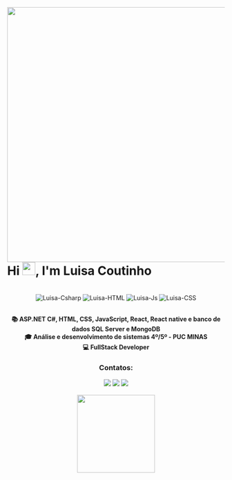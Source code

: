 <img align="right" height="590em" src="https://raw.githubusercontent.com/gist/luisacoutinho06/7efd592a9af89996606f205e93100566/raw/095ab6263a4d5b1f642130394dafb4682c563ba2/githubcard.svg"/>
<div align="center"><h1 align="left">Hi <img src="https://raw.githubusercontent.com/kaueMarques/kaueMarques/master/hi.gif" height="30px">, I'm Luisa Coutinho</h1></div>

<div align="center">
   <div style="display: inline_block"><br>
  <img align="center" alt="Luisa-Csharp" src="https://img.shields.io/badge/c%23-%23239120.svg?style=for-the-badge&logo=c-sharp&logoColor=white">
  <img align="center" alt="Luisa-HTML" src="https://img.shields.io/badge/HTML5-E34F26?style=for-the-badge&logo=html5&logoColor=white">
  <img align="center" alt="Luisa-Js"  src="https://img.shields.io/badge/JavaScript-F7DF1E?style=for-the-badge&logo=javascript&logoColor=black">
  <img align="center" alt="Luisa-CSS" src="https://img.shields.io/badge/CSS3-1572B6?style=for-the-badge&logo=css3&logoColor=white">
</div>

<br>

**📚 ASP.NET C#, HTML, CSS, JavaScript, React, React native e banco de dados SQL Server e MongoDB**
<br>
**🎓 Análise e desenvolvimento de sistemas 4º/5º - PUC MINAS**
<br>
**💻 FullStack Developer**


### Contatos:
 <div> 
  <a href="https://www.instagram.com/luisasct/?hl=en" target="_blank"><img src="https://img.shields.io/badge/-Instagram-%23E4405F?style=for-the-badge&logo=instagram&logoColor=white" target="_blank"></a>
  <a href = "mailto:luisacoutinho06@gmail.com"><img src="https://img.shields.io/badge/-Gmail-%23333?style=for-the-badge&logo=gmail&logoColor=white" target="_blank"></a>
  <a href="https://www.linkedin.com/in/luisacoutinho6/" target="_blank"><img src="https://img.shields.io/badge/-LinkedIn-%230077B5?style=for-the-badge&logo=linkedin&logoColor=white" target="_blank"></a> 
</div>
<br>

<div align="center">
  <a href="https://github.com/luisacoutinho06">
  <img height="180em" src="https://github-readme-stats.vercel.app/api/top-langs/?username=luisacoutinho06&layout=compact&langs_count=7&theme=github_dark"/>
</div>
</div>
